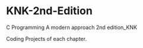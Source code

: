 # KNK-2nd-Edition
C Programming A modern approach 2nd edition_KNK

Coding Projects of each chapter.
